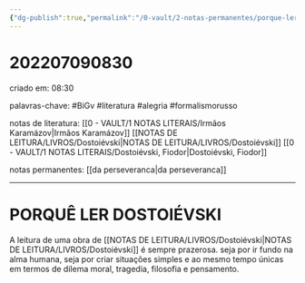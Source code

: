 ```yaml
---
{"dg-publish":true,"permalink":"/0-vault/2-notas-permanentes/porque-ler-dostoievski/","tags":["permanente","BiGv","literatura","alegria","formalismorusso"],"dgHomeLink":true,"dgShowLocalGraph":true,"dgShowFileTree":true,"dgEnableSearch":true}
---
```


# 202207090830
criado em: 08:30

palavras-chave: #BiGv #literatura #alegria #formalismorusso 

notas de literatura: [[0 - VAULT/1 NOTAS LITERAIS/Irmãos Karamázov\|Irmãos Karamázov]]
[[NOTAS DE LEITURA/LIVROS/Dostoiévski\|NOTAS DE LEITURA/LIVROS/Dostoiévski]]
[[0 - VAULT/1 NOTAS LITERAIS/Dostoiévski, Fiodor\|Dostoiévski, Fiodor]]

notas permanentes: [[da perseveranca\|da perseveranca]]

---
# PORQUÊ LER DOSTOIÉVSKI


A leitura de uma obra de [[NOTAS DE LEITURA/LIVROS/Dostoiévski\|NOTAS DE LEITURA/LIVROS/Dostoiévski]] é sempre prazerosa. seja por ir fundo na alma humana, seja por criar situações simples e ao mesmo tempo únicas em termos de dilema moral, tragedia, filosofia e pensamento.
